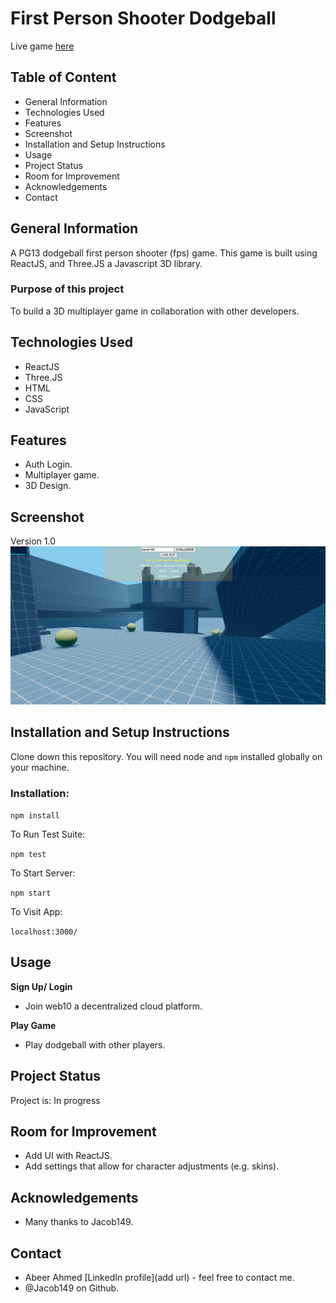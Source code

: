 # First Person Shooter Dodgeball

Live game [here](https://abeer958.github.io/fps2.0/build/index.html)

## Table of Content
* General Information
* Technologies Used
* Features
* Screenshot
* Installation and Setup Instructions
* Usage
* Project Status
* Room for Improvement
* Acknowledgements
* Contact

## General Information

A PG13 dodgeball first person shooter (fps) game. This game is built using ReactJS, and Three.JS a Javascript 3D library.

### Purpose of this project

To build a 3D multiplayer game in collaboration with other developers.

## Technologies Used
* ReactJS
* Three.JS
* HTML
* CSS
* JavaScript

## Features
* Auth Login.
* Multiplayer game.
* 3D Design.

## Screenshot
Version 1.0 
![project screenshot](Screenshot.png)

## Installation and Setup Instructions

Clone down this repository. You will need node and `npm` installed globally on your machine.

### Installation:

`npm install`

To Run Test Suite:

`npm test`

To Start Server:

`npm start`

To Visit App:

`localhost:3000/`

## Usage

**Sign Up/ Login**

* Join web10 a decentralized cloud platform.

**Play Game**

* Play dodgeball with other players.

## Project Status
Project is: In progress 

## Room for Improvement
* Add UI with ReactJS.
* Add settings that allow for character adjustments (e.g. skins).

## Acknowledgements
* Many thanks to Jacob149.

## Contact
- Abeer Ahmed [LinkedIn profile](add url) - feel free to contact me.
- @Jacob149 on Github.


